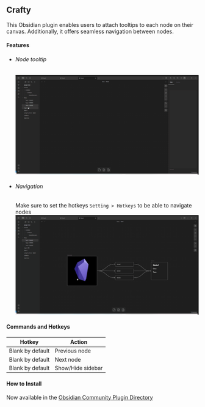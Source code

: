 ## Crafty

This Obsidian plugin enables users to attach tooltips to each node on their canvas. Additionally, it offers seamless navigation between nodes.

#### Features

-   ###### Node tooltip

    ![](/.github/media/crafty-toltip_1.1.gif)

-   ###### Navigation
    Make sure to set the hotkeys `Setting > Hotkeys` to be able to navigate nodes
    ![](/.github/media/crafty-navigation_1.1.gif)

#### Commands and Hotkeys

| Hotkey           | Action            |
| ---------------- | ----------------- |
| Blank by default | Previous node     |
| Blank by default | Next node         |
| Blank by default | Show/Hide sidebar |

#### How to Install

Now available in the [Obsidian Community Plugin Directory](https://obsidian.md/plugins?search=crafty)
